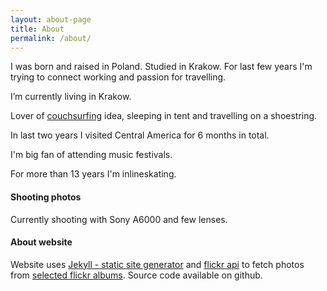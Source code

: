 ```yaml
---
layout: about-page
title: About
permalink: /about/
---
```

I was born and raised in Poland. Studied in Krakow. For last few years I'm trying to connect working and passion for travelling.

 I’m currently living in Krakow.

Lover of [couchsurfing](https://www.couchsurfing.com/) idea, sleeping in tent and travelling on a shoestring.

In last two years I visited Central America for 6 months in total.

I'm big fan of attending music festivals.

For more than 13 years I'm inlineskating.


#### Shooting photos

Currently shooting with Sony A6000 and few lenses.

#### About website
Website uses [Jekyll - static site generator](https://jekyllrb.com/) and [flickr api](https://www.flickr.com/services/api/) to fetch photos from  [selected flickr albums](https://www.flickr.com/photos/wentuq/sets/). Source code available on github.
